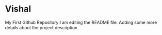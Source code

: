 # Vishal
My First Github Repository
I am editing the README file. Adding some more details about the project description.

